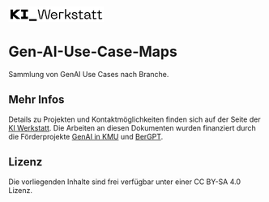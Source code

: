 

<img src="logo.png" height=30><br>

# Gen-AI-Use-Case-Maps
Sammlung von GenAI Use Cases nach Branche.

## Mehr Infos
Details zu Projekten und Kontaktmöglichkeiten finden sich auf der Seite der [KI Werkstatt](https://kiwerkstatt.f2.htw-berlin.de/).
Die Arbeiten an diesen Dokumenten wurden finanziert durch die Förderprojekte [GenAI in KMU](https://www.htw-berlin.de/forschung/online-forschungskatalog/projekte/projekt?eid=3495) und [BerGPT](https://www.htw-berlin.de/forschung/online-forschungskatalog/projekte/projekt?eid=3487).

## Lizenz
Die vorliegenden Inhalte sind frei verfügbar unter einer CC BY-SA 4.0 Lizenz.
